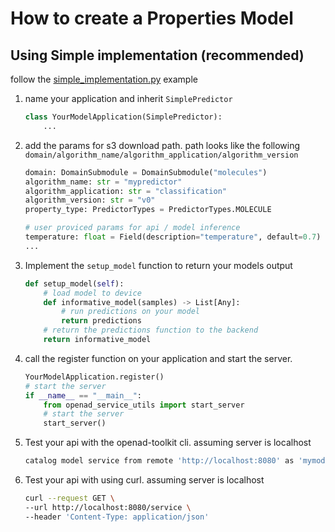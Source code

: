 # How to create a Properties Model

## Using Simple implementation (recommended)
follow the [simple_implementation.py](examples/properties/implementation.py) example

<!-- ### steps -->
1. name your application and inherit `SimplePredictor`
    ```python
    class YourModelApplication(SimplePredictor):
        ...
    ```
2. add the params for s3 download path. path looks like the following `domain/algorithm_name/algorithm_application/algorithm_version`

    ```python
    domain: DomainSubmodule = DomainSubmodule("molecules")
    algorithm_name: str = "mypredictor"
    algorithm_application: str = "classification"
    algorithm_version: str = "v0"
    property_type: PredictorTypes = PredictorTypes.MOLECULE

    # user proviced params for api / model inference
    temperature: float = Field(description="temperature", default=0.7)
    ...
    ```
3. Implement the `setup_model` function to return your models output
    ```python
    def setup_model(self):
        # load model to device
        def informative_model(samples) -> List[Any]:
            # run predictions on your model
            return predictions
        # return the predictions function to the backend
        return informative_model
    ```
4. call the register function on your application and start the server.
    ```python
    YourModelApplication.register()
    # start the server
    if __name__ == "__main__":
        from openad_service_utils import start_server
        # start the server
        start_server()
    ```
5. Test your api with the openad-toolkit cli. assuming server is localhost
    ```bash
    catalog model service from remote 'http://localhost:8080' as 'mymodel'
    ```
5. Test your api with using curl. assuming server is localhost
    ```bash
    curl --request GET \
    --url http://localhost:8080/service \
    --header 'Content-Type: application/json'
    ```